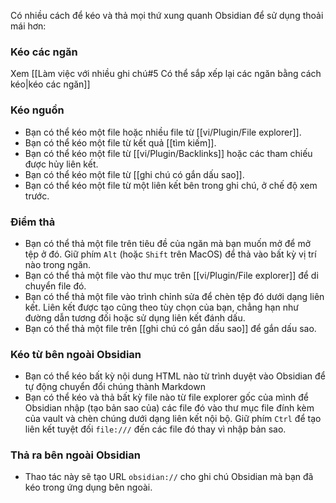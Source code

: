 Có nhiều cách để kéo và thả mọi thứ xung quanh Obsidian để sử dụng thoải mái hơn:

### Kéo các ngăn

Xem [[Làm việc với nhiều ghi chú#5 Có thể sắp xếp lại các ngăn bằng cách kéo|kéo các ngăn]]

### Kéo nguồn

- Bạn có thể kéo một file hoặc nhiều file từ [[vi/Plugin/File explorer]].
- Bạn có thể kéo một file từ kết quả [[tìm kiếm]].
- Bạn có thể kéo một file từ [[vi/Plugin/Backlinks]] hoặc các tham chiếu được hủy liên kết.
- Bạn có thể kéo một file từ [[ghi chú có gắn dấu sao]].
- Bạn có thể kéo một file từ một liên kết bên trong ghi chú, ở chế độ xem trước.

### Điểm thả

- Bạn có thể thả một file trên tiêu đề của ngăn mà bạn muốn mở để mở tệp ở đó. Giữ phím `Alt` (hoặc `Shift` trên MacOS) để thả vào bất kỳ vị trí nào trong ngăn.
- Bạn có thể thả một file vào thư mục trên [[vi/Plugin/File explorer]] để di chuyển file đó.
- Bạn có thể thả một file vào trình chỉnh sửa để chèn tệp đó dưới dạng liên kết. Liên kết được tạo cũng theo tùy chọn của bạn, chẳng hạn như đường dẫn tương đối hoặc sử dụng liên kết đánh dấu.
- Bạn có thể thả một file trên [[ghi chú có gắn dấu sao]] để gắn dấu sao.

### Kéo từ bên ngoài Obsidian

- Bạn có thể kéo bất kỳ nội dung HTML nào từ trình duyệt vào Obsidian để tự động chuyển đổi chúng thành Markdown
- Bạn có thể kéo và thả bất kỳ file nào từ file explorer gốc của mình để Obsidian nhập (tạo bản sao của) các file đó vào thư mục file đính kèm của vault và chèn chúng dưới dạng liên kết nội bộ. Giữ phím `Ctrl` để tạo liên kết tuyệt đối `file:///` đến các file đó thay vì nhập bản sao.

### Thả ra bên ngoài Obsidian

- Thao tác này sẽ tạo URL `obsidian://` cho ghi chú Obsidian mà bạn đã kéo trong ứng dụng bên ngoài.
